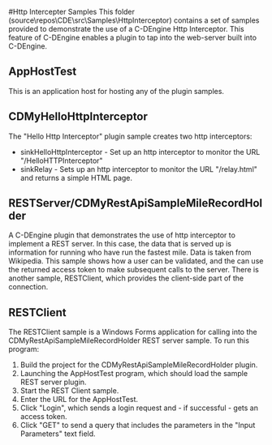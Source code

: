 <!--
SPDX-FileCopyrightText: 2013-2020 TRUMPF Laser GmbH, authors: C-Labs

SPDX-License-Identifier: MPL-2.0
-->

#Http Intercepter Samples
This folder (source\repos\CDE\src\Samples\HttpInterceptor) contains a set of samples provided to demonstrate the use of a C-DEngine Http Interceptor. This feature of C-DEngine enables a plugin to tap into the web-server built into C-DEngine.



## AppHostTest
This is an application host for hosting any of the plugin samples.


## CDMyHelloHttpInterceptor
The "Hello Http Interceptor" plugin sample creates two http interceptors:

- sinkHelloHttpInterceptor - Set up an http interceptor to monitor the URL "/HelloHTTPInterceptor"
- sinkRelay - Sets up an http interceptor to monitor the URL "/relay.html" and returns a simple HTML page.


## RESTServer/CDMyRestApiSampleMileRecordHolder

A C-DEngine plugin that demonstrates the use of http interceptor to implement a REST server. In this case, the data that is served up is information for running who have run the fastest mile. Data is taken from Wikipedia. This sample shows how a user can be validated, and the can use the returned access token to make subsequent calls to the server. There is another sample, RESTClient, which provides the client-side part of the connection.


## RESTClient
The RESTClient sample is a Windows Forms application for calling into the CDMyRestApiSampleMileRecordHolder REST server sample. To run this program:

1. Build the project for the CDMyRestApiSampleMileRecordHolder plugin.
2. Launching the AppHostTest program, which should load the sample REST server plugin.
3. Start the REST Client sample.
4. Enter the URL for the AppHostTest.
5. Click "Login", which sends a login request and - if successful - gets an access token.
6. Click "GET" to send a query that includes the parameters in the "Input Parameters" text field.



